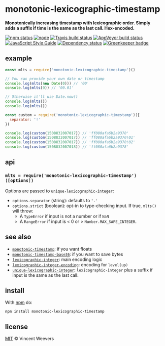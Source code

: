 # monotonic-lexicographic-timestamp

**Monotonically increasing timestamp with lexicographic order. Simply adds a suffix if time is the same as the last call. Hex-encoded.**

[![npm status](http://img.shields.io/npm/v/monotonic-lexicographic-timestamp.svg?style=flat-square)](https://www.npmjs.org/package/monotonic-lexicographic-timestamp) [![node](https://img.shields.io/node/v/monotonic-lexicographic-timestamp.svg?style=flat-square)](https://www.npmjs.org/package/monotonic-lexicographic-timestamp) [![Travis build status](https://img.shields.io/travis/vweevers/monotonic-lexicographic-timestamp.svg?style=flat-square&label=travis)](http://travis-ci.org/vweevers/monotonic-lexicographic-timestamp) [![AppVeyor build status](https://img.shields.io/appveyor/ci/vweevers/monotonic-lexicographic-timestamp.svg?style=flat-square&label=appveyor)](https://ci.appveyor.com/project/vweevers/monotonic-lexicographic-timestamp) [![JavaScript Style Guide](https://img.shields.io/badge/code_style-standard-brightgreen.svg?style=flat-square)](https://standardjs.com) [![Dependency status](https://img.shields.io/david/vweevers/monotonic-lexicographic-timestamp.svg?style=flat-square)](https://david-dm.org/vweevers/monotonic-lexicographic-timestamp) [![Greenkeeper badge](https://badges.greenkeeper.io/vweevers/monotonic-lexicographic-timestamp.svg)](https://greenkeeper.io/)

## example

```js
const mlts = require('monotonic-lexicographic-timestamp')()

// You can provide your own date or timestamp
console.log(mlts(new Date(0))) // '00'
console.log(mlts(0)) // '00.01'

// Otherwise it'll use Date.now()
console.log(mlts())
console.log(mlts())

const custom = require('monotonic-lexicographic-timestamp')({
  separator: '!'
})

console.log(custom(1508832007017)) // 'ff080afa6b2a9370'
console.log(custom(1508832007017)) // 'ff080afa6b2a9370!01'
console.log(custom(1508832007017)) // 'ff080afa6b2a9370!02'
console.log(custom(1508832007018)) // 'ff080afa6b2a9378'
```

## api

### `mlts = require('monotonic-lexicographic-timestamp')([options])`

Options are passed to [`unique-lexicographic-integer`]:

- `options.separator` (string): defaults to `'.'`
- `options.strict` (boolean): opt-in to type-checking input. If true, `mlts()` will throw:
  - A `TypeError` if input is not a number or if `NaN`
  - A `RangeError` if input is < 0 or > `Number.MAX_SAFE_INTEGER`.

## see also

- [`monotonic-timestamp`]: if you want floats
- [`monotonic-timestamp-base36`]: if you want to save bytes
- [`lexicographic-integer`]: main encoding logic
- [`lexicographic-integer-encoding`]: encoding for `level(up)`
- [`unique-lexicographic-integer`]: `lexicographic-integer` plus a suffix if input is the same as the last call.

## install

With [npm](https://npmjs.org) do:

```
npm install monotonic-lexicographic-timestamp
```

## license

[MIT](http://opensource.org/licenses/MIT) © Vincent Weevers

[`lexicographic-integer`]: https://github.com/substack/lexicographic-integer
[`lexicographic-integer-encoding`]: https://github.com/vweevers/lexicographic-integer-encoding
[`unique-lexicographic-integer`]: https://github.com/vweevers/unique-lexicographic-integer
[`monotonic-timestamp`]: https://github.com/dominictarr/monotonic-timestamp
[`monotonic-timestamp-base36`]: https://github.com/nathan7/monotonic-timestamp-base36

